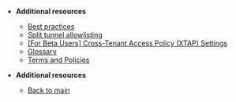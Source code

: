 - **Additional resources**
  - [Best practices](additional-resources/best-practices)
  - [Split tunnel allowlisting](additional-resources/split-tunnel-allowlist)
  - [[For Beta Users] Cross-Tenant Access Policy (XTAP) Settings](additional-resources/XTAP-settings)
  - [Glossary](additional-resources/term-definitions)
  - [Terms and Policies](additional-resources/terms-and-policies)

- **Additional resources**
  - [Back to main](/prerequisites-for-onboarding)
